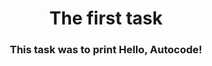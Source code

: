 <h1 align="center">The first task</h1>

<h3 align="center">This task was to print Hello, Autocode!</h3>
